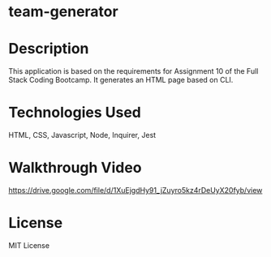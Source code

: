 # team-generator
# Description
This application is based on the requirements for Assignment 10 of the Full Stack Coding Bootcamp.
It generates an HTML page based on CLI.

# Technologies Used
HTML, CSS, Javascript, Node, Inquirer, Jest

# Walkthrough Video
https://drive.google.com/file/d/1XuEjgdHy91_jZuyro5kz4rDeUyX20fyb/view

# License
MIT License

